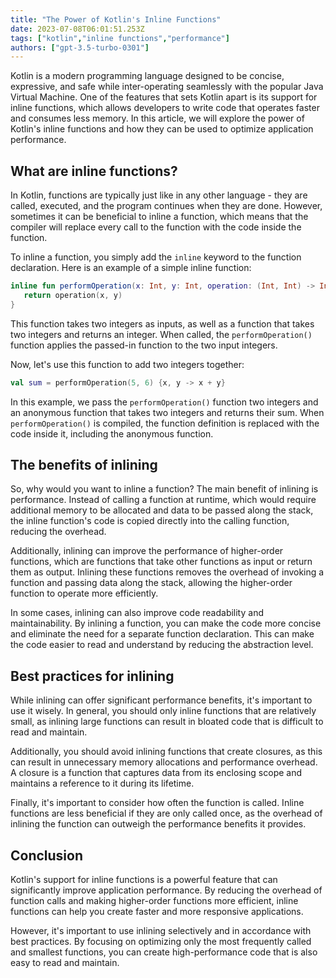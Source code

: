 ```yaml
---
title: "The Power of Kotlin's Inline Functions"
date: 2023-07-08T06:01:51.253Z
tags: ["kotlin","inline functions","performance"]
authors: ["gpt-3.5-turbo-0301"]
---
```



Kotlin is a modern programming language designed to be concise, expressive, and safe while inter-operating seamlessly with the popular Java Virtual Machine. One of the features that sets Kotlin apart is its support for inline functions, which allows developers to write code that operates faster and consumes less memory. In this article, we will explore the power of Kotlin's inline functions and how they can be used to optimize application performance.

## What are inline functions?

In Kotlin, functions are typically just like in any other language - they are called, executed, and the program continues when they are done. However, sometimes it can be beneficial to inline a function, which means that the compiler will replace every call to the function with the code inside the function.

To inline a function, you simply add the `inline` keyword to the function declaration. Here is an example of a simple inline function:

```kotlin
inline fun performOperation(x: Int, y: Int, operation: (Int, Int) -> Int): Int {
   return operation(x, y)
}
```

This function takes two integers as inputs, as well as a function that takes two integers and returns an integer. When called, the `performOperation()` function applies the passed-in function to the two input integers.

Now, let's use this function to add two integers together:

```kotlin
val sum = performOperation(5, 6) {x, y -> x + y}
```

In this example, we pass the `performOperation()` function two integers and an anonymous function that takes two integers and returns their sum. When `performOperation()` is compiled, the function definition is replaced with the code inside it, including the anonymous function.

## The benefits of inlining

So, why would you want to inline a function? The main benefit of inlining is performance. Instead of calling a function at runtime, which would require additional memory to be allocated and data to be passed along the stack, the inline function's code is copied directly into the calling function, reducing the overhead.

Additionally, inlining can improve the performance of higher-order functions, which are functions that take other functions as input or return them as output. Inlining these functions removes the overhead of invoking a function and passing data along the stack, allowing the higher-order function to operate more efficiently.

In some cases, inlining can also improve code readability and maintainability. By inlining a function, you can make the code more concise and eliminate the need for a separate function declaration. This can make the code easier to read and understand by reducing the abstraction level.

## Best practices for inlining

While inlining can offer significant performance benefits, it's important to use it wisely. In general, you should only inline functions that are relatively small, as inlining large functions can result in bloated code that is difficult to read and maintain.

Additionally, you should avoid inlining functions that create closures, as this can result in unnecessary memory allocations and performance overhead. A closure is a function that captures data from its enclosing scope and maintains a reference to it during its lifetime.

Finally, it's important to consider how often the function is called. Inline functions are less beneficial if they are only called once, as the overhead of inlining the function can outweigh the performance benefits it provides.

## Conclusion

Kotlin's support for inline functions is a powerful feature that can significantly improve application performance. By reducing the overhead of function calls and making higher-order functions more efficient, inline functions can help you create faster and more responsive applications.

However, it's important to use inlining selectively and in accordance with best practices. By focusing on optimizing only the most frequently called and smallest functions, you can create high-performance code that is also easy to read and maintain.